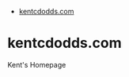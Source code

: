 <!-- START doctoc generated TOC please keep comment here to allow auto update -->

<!-- DON'T EDIT THIS SECTION, INSTEAD RE-RUN doctoc TO UPDATE -->

* [kentcdodds.com](#kentcdoddscom)

<!-- END doctoc generated TOC please keep comment here to allow auto update -->

# kentcdodds.com

Kent's Homepage
